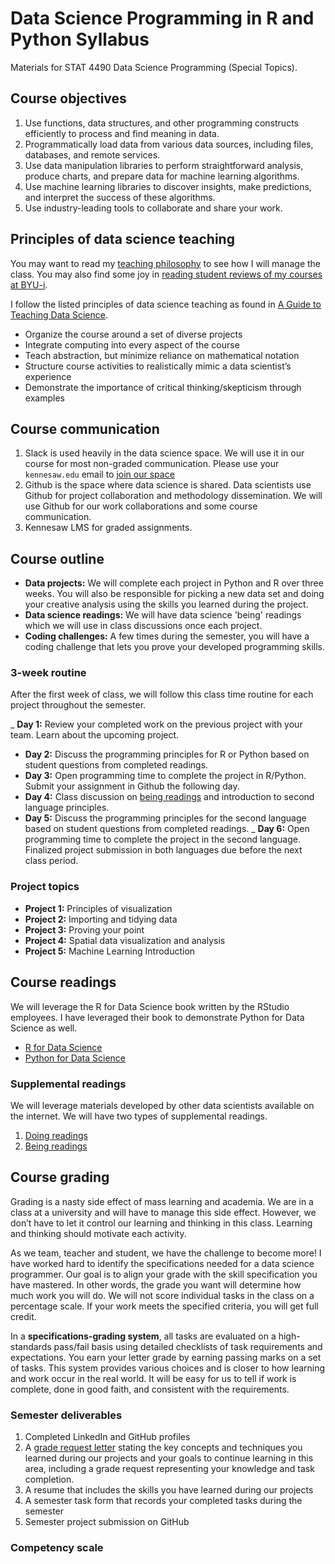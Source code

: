 # Data Science Programming in R and Python Syllabus

Materials for STAT 4490 Data Science Programming (Special Topics).  

## Course objectives

1. Use functions, data structures, and other programming constructs efficiently to process and find meaning in data.
2. Programmatically load data from various data sources, including files, databases, and remote services.
3. Use data manipulation libraries to perform straightforward analysis, produce charts, and prepare data for machine learning algorithms.
4. Use machine learning libraries to discover insights, make predictions, and interpret the success of these algorithms.
5. Use industry-leading tools to collaborate and share your work.

## Principles of data science teaching

You may want to read my [teaching philosophy](https://datathink.io/my-learning-manifesto-aka-teaching-philosophy/) to see how I will manage the class. You may also find some joy in [reading student reviews of my courses at BYU-i](https://www.ratemyprofessors.com/ShowRatings.jsp?tid=2059480). 

I follow the listed principles of data science teaching as found in [A Guide to Teaching Data Science](https://arxiv.org/ftp/arxiv/papers/1612/1612.07140.pdf). 

- Organize the course around a set of diverse projects
- Integrate computing into every aspect of the course
- Teach abstraction, but minimize reliance on mathematical notation
- Structure course activities to realistically mimic a data scientist’s experience
- Demonstrate the importance of critical thinking/skepticism through examples

## Course communication

1. Slack is used heavily in the data science space.  We will use it in our course for most non-graded communication.  Please use your `kennesaw.edu` email to [join our space](https://join.slack.com/t/kssds/signup)
2. Github is the space where data science is shared.  Data scientists use Github for project collaboration and methodology dissemination.  We will use Github for our work collaborations and some course communication.
3. Kennesaw LMS for graded assignments.

## Course outline

- __Data projects:__ We will complete each project in Python and R over three weeks.  You will also be responsible for picking a new data set and doing your creative analysis using the skills you learned during the project. 
- __Data science readings:__ We will have data science 'being' readings which we will use in class discussions once each project.
- __Coding challenges:__ A few times during the semester, you will have a coding challenge that lets you prove your developed programming skills.

### 3-week routine

After the first week of class, we will follow this class time routine for each project throughout the semester.

_ __Day 1:__ Review your completed work on the previous project with your team. Learn about the upcoming project.
- __Day 2:__ Discuss the programming principles for R or Python based on student questions from completed readings.
- __Day 3:__ Open programming time to complete the project in R/Python. Submit your assignment in Github the following day.
- __Day 4:__ Class discussion on [being readings](readings.md) and introduction to second language principles.
- __Day 5:__ Discuss the programming principles for the second language based on student questions from completed readings.
_ __Day 6:__ Open programming time to complete the project in the second language.  Finalized project submission in both languages due before the next class period.

### Project topics

- __Project 1:__ Principles of visualization
- __Project 2:__ Importing and tidying data
- __Project 3:__ Proving your point
- __Project 4:__ Spatial data visualization and analysis
- __Project 5:__ Machine Learning Introduction

## Course readings

We will leverage the R for Data Science book written by the RStudio employees.  I have leveraged their book to demonstrate Python for Data Science as well. 

- [R for Data Science](https://r4ds.had.co.nz/index.html)
- [Python for Data Science](https://byuidatascience.github.io/python4ds/)

### Supplemental readings

We will leverage materials developed by other data scientists available on the internet.  We will have two types of supplemental readings.

1. [Doing readings](readings.md)
2. [Being readings](readings.md)

## Course grading

Grading is a nasty side effect of mass learning and academia. We are in a class at a university and will have to manage this side effect. However, we don’t have to let it control our learning and thinking in this class. Learning and thinking should motivate each activity.

As we team, teacher and student, we have the challenge to become more! I have worked hard to identify the specifications needed for a data science programmer. Our goal is to align your grade with the skill specification you have mastered. In other words, the grade you want will determine how much work you will do. We will not score individual tasks in the class on a percentage scale. If your work meets the specified criteria, you will get full credit.

In a __specifications-grading system__, all tasks are evaluated on a high-standards pass/fail basis using detailed checklists of task requirements and expectations. You earn your letter grade by earning passing marks on a set of tasks. This system provides various choices and is closer to how learning and work occur in the real world. It will be easy for us to tell if work is complete, done in good faith, and consistent with the requirements.

### Semester deliverables

1. Completed LinkedIn and GitHub profiles
1. A [grade request letter](grade_request.md) stating the key concepts and techniques you learned during our projects and your goals to continue learning in this area, including a grade request representing your knowledge and task completion.
1. A resume that includes the skills you have learned during our projects
1. A semester task form that records your completed tasks during the semester
1. Semester project submission on GitHub

### Competency scale


